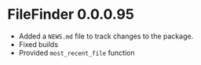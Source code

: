 # FileFinder 0.0.0.95

* Added a `NEWS.md` file to track changes to the package.
* Fixed builds
* Provided `most_recent_file` function
